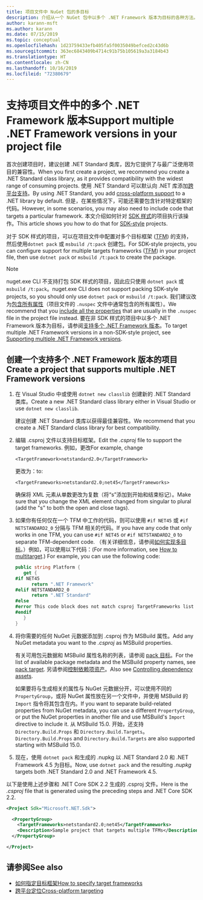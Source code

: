 ```yaml
---
title: 项目文件中 NuGet 包的多目标
description: 介绍从一个 NuGet 包中以多个 .NET Framework 版本为目标的各种方法。
author: karann-msft
ms.author: karann
ms.date: 07/15/2019
ms.topic: conceptual
ms.openlocfilehash: 1d23759433efb405fa5f0035049befced2c43d6b
ms.sourcegitcommit: 363ec6843409b4714c91b75b105619a3a3184b43
ms.translationtype: HT
ms.contentlocale: zh-CN
ms.lasthandoff: 10/16/2019
ms.locfileid: "72380679"
---
```

# <a name="support-multiple-net-framework-versions-in-your-project-file"></a><span data-ttu-id="f5cf6-103">支持项目文件中的多个 .NET Framework 版本</span><span class="sxs-lookup"><span data-stu-id="f5cf6-103">Support multiple .NET Framework versions in your project file</span></span>

<span data-ttu-id="f5cf6-104">首次创建项目时，建议创建 .NET Standard 类库，因为它提供了与最广泛使用项目的兼容性。</span><span class="sxs-lookup"><span data-stu-id="f5cf6-104">When you first create a project, we recommend you create a .NET Standard class library, as it provides compatibility with the widest range of consuming projects.</span></span> <span data-ttu-id="f5cf6-105">使用 .NET Standard 可以默认向 .NET 库添加[跨平台支持](/dotnet/standard/library-guidance/cross-platform-targeting)。</span><span class="sxs-lookup"><span data-stu-id="f5cf6-105">By using .NET Standard, you add [cross-platform support](/dotnet/standard/library-guidance/cross-platform-targeting) to a .NET library by default.</span></span> <span data-ttu-id="f5cf6-106">但是，在某些情况下，可能还需要包含针对特定框架的代码。</span><span class="sxs-lookup"><span data-stu-id="f5cf6-106">However, in some scenarios, you may also need to include code that targets a particular framework.</span></span> <span data-ttu-id="f5cf6-107">本文介绍如何针对 [SDK 样式](../resources/check-project-format.md)的项目执行该操作。</span><span class="sxs-lookup"><span data-stu-id="f5cf6-107">This article shows you how to do that for [SDK-style](../resources/check-project-format.md) projects.</span></span>

<span data-ttu-id="f5cf6-108">对于 SDK 样式的项目，可以在项目文件中配置对多个目标框架 ([TFM](/dotnet/standard/frameworks)) 的支持，然后使用`dotnet pack` 或 `msbuild /t:pack` 创建包。</span><span class="sxs-lookup"><span data-stu-id="f5cf6-108">For SDK-style projects, you can configure support for multiple targets frameworks ([TFM](/dotnet/standard/frameworks)) in your project file, then use `dotnet pack` or `msbuild /t:pack` to create the package.</span></span>

> [!NOTE]
> <span data-ttu-id="f5cf6-109">nuget.exe CLI 不支持打包 SDK 样式的项目，因此应只使用 `dotnet pack` 或 `msbuild /t:pack`。</span><span class="sxs-lookup"><span data-stu-id="f5cf6-109">nuget.exe CLI does not support packing SDK-style projects, so you should only use `dotnet pack` or `msbuild /t:pack`.</span></span> <span data-ttu-id="f5cf6-110">我们建议改为[包含所有属性](../reference/msbuild-targets.md#pack-target)（项目文件的 `.nuspec` 文件中通常包含的所有属性）。</span><span class="sxs-lookup"><span data-stu-id="f5cf6-110">We recommend that you [include all the properties](../reference/msbuild-targets.md#pack-target) that are usually in the `.nuspec` file in the project file instead.</span></span> <span data-ttu-id="f5cf6-111">要在非 SDK 样式的项目中以多个 .NET Framework 版本为目标，请参阅[支持多个 .NET Framework 版本](supporting-multiple-target-frameworks.md)。</span><span class="sxs-lookup"><span data-stu-id="f5cf6-111">To target multiple .NET Framework versions in a non-SDK-style project, see [Supporting multiple .NET Framework versions](supporting-multiple-target-frameworks.md).</span></span>

## <a name="create-a-project-that-supports-multiple-net-framework-versions"></a><span data-ttu-id="f5cf6-112">创建一个支持多个 .NET Framework 版本的项目</span><span class="sxs-lookup"><span data-stu-id="f5cf6-112">Create a project that supports multiple .NET Framework versions</span></span>

1. <span data-ttu-id="f5cf6-113">在 Visual Studio 中或使用 `dotnet new classlib` 创建新的 .NET Standard 类库。</span><span class="sxs-lookup"><span data-stu-id="f5cf6-113">Create a new .NET Standard class library either in Visual Studio or use `dotnet new classlib`.</span></span>

   <span data-ttu-id="f5cf6-114">建议创建 .NET Standard 类库以获得最佳兼容性。</span><span class="sxs-lookup"><span data-stu-id="f5cf6-114">We recommend that you create a .NET Standard class library for best compatibility.</span></span>

2. <span data-ttu-id="f5cf6-115">编辑 .csproj  文件以支持目标框架。</span><span class="sxs-lookup"><span data-stu-id="f5cf6-115">Edit the *.csproj* file to support the target frameworks.</span></span> <span data-ttu-id="f5cf6-116">例如，更改</span><span class="sxs-lookup"><span data-stu-id="f5cf6-116">For example, change</span></span>
   
   `<TargetFramework>netstandard2.0</TargetFramework>`
   
   <span data-ttu-id="f5cf6-117">更改为：</span><span class="sxs-lookup"><span data-stu-id="f5cf6-117">to:</span></span>
   
   `<TargetFrameworks>netstandard2.0;net45</TargetFrameworks>`

   <span data-ttu-id="f5cf6-118">确保将 XML 元素从单数更改为复数（将“s”添加到开始和结束标记）。</span><span class="sxs-lookup"><span data-stu-id="f5cf6-118">Make sure that you change the XML element changed from singular to plural (add the "s" to both the open and close tags).</span></span>

3. <span data-ttu-id="f5cf6-119">如果你有任何仅在一个 TFM 中工作的代码，则可以使用 `#if NET45` 或 `#if NETSTANDARD2_0` 分隔与 TFM 相关的代码。</span><span class="sxs-lookup"><span data-stu-id="f5cf6-119">If you have any code that only works in one TFM, you can use `#if NET45` or `#if NETSTANDARD2_0` to separate TFM-dependent code.</span></span> <span data-ttu-id="f5cf6-120">（有关详细信息，请参阅[如何实现多目标](/dotnet/core/tutorials/libraries#how-to-multitarget)。）例如，可以使用以下代码：</span><span class="sxs-lookup"><span data-stu-id="f5cf6-120">(For more information, see [How to multitarget](/dotnet/core/tutorials/libraries#how-to-multitarget).) For example, you can use the following code:</span></span>

   ```csharp
   public string Platform {
      get {
   #if NET45
         return ".NET Framework"
   #elif NETSTANDARD2_0
         return ".NET Standard"
   #else
   #error This code block does not match csproj TargetFrameworks list
   #endif
      }
   }
   ```

4. <span data-ttu-id="f5cf6-121">将你需要的任何 NuGet 元数据添加到 .csproj  作为 MSBuild 属性。</span><span class="sxs-lookup"><span data-stu-id="f5cf6-121">Add any NuGet metadata you want to the *.csproj* as MSBuild properties.</span></span>

   <span data-ttu-id="f5cf6-122">有关可用包元数据和 MSBuild 属性名称的列表，请参阅 [pack 目标](../reference/msbuild-targets.md#pack-target)。</span><span class="sxs-lookup"><span data-stu-id="f5cf6-122">For the list of available package metadata and the MSBuild property names, see [pack target](../reference/msbuild-targets.md#pack-target).</span></span> <span data-ttu-id="f5cf6-123">另请参阅[控制依赖项资产](../consume-packages/package-references-in-project-files.md#controlling-dependency-assets)。</span><span class="sxs-lookup"><span data-stu-id="f5cf6-123">Also see [Controlling dependency assets](../consume-packages/package-references-in-project-files.md#controlling-dependency-assets).</span></span>

   <span data-ttu-id="f5cf6-124">如果要将与生成相关的属性与 NuGet 元数据分开，可以使用不同的 `PropertyGroup`，或将 NuGet 属性放在另一个文件中，并使用 MSBuild 的 `Import` 指令将其包含在内。</span><span class="sxs-lookup"><span data-stu-id="f5cf6-124">If you want to separate build-related properties from NuGet metadata, you can use a different `PropertyGroup`, or put the NuGet properties in another file and use MSBuild's `Import` directive to include it.</span></span> <span data-ttu-id="f5cf6-125">从 MSBuild 15.0. 开始，还支持 `Directory.Build.Props` 和 `Directory.Build.Targets`。</span><span class="sxs-lookup"><span data-stu-id="f5cf6-125">`Directory.Build.Props` and `Directory.Build.Targets` are also supported starting with MSBuild 15.0.</span></span>

5. <span data-ttu-id="f5cf6-126">现在，使用 `dotnet pack` 和生成的 .nupkg  以 .NET Standard 2.0 和 .NET Framework 4.5 为目标。</span><span class="sxs-lookup"><span data-stu-id="f5cf6-126">Now, use `dotnet pack` and the resulting *.nupkg* targets both .NET Standard 2.0 and .NET Framework 4.5.</span></span>

<span data-ttu-id="f5cf6-127">以下是使用上述步骤和 .NET Core SDK 2.2 生成的 .csproj  文件。</span><span class="sxs-lookup"><span data-stu-id="f5cf6-127">Here is the *.csproj* file that is generated using the preceding steps and .NET Core SDK 2.2.</span></span>

```xml
<Project Sdk="Microsoft.NET.Sdk">

  <PropertyGroup>
    <TargetFrameworks>netstandard2.0;net45</TargetFrameworks>
    <Description>Sample project that targets multiple TFMs</Description>
  </PropertyGroup>

</Project>
```

## <a name="see-also"></a><span data-ttu-id="f5cf6-128">请参阅</span><span class="sxs-lookup"><span data-stu-id="f5cf6-128">See also</span></span>

* [<span data-ttu-id="f5cf6-129">如何指定目标框架</span><span class="sxs-lookup"><span data-stu-id="f5cf6-129">How to specify target frameworks</span></span>](/dotnet/standard/frameworks#how-to-specify-target-frameworks)
* [<span data-ttu-id="f5cf6-130">跨平台定位</span><span class="sxs-lookup"><span data-stu-id="f5cf6-130">Cross-platform targeting</span></span>](/dotnet/standard/library-guidance/cross-platform-targeting)

